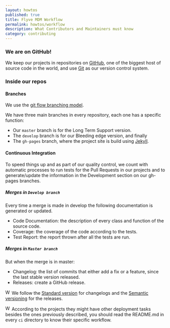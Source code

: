 ```yaml
---
layout: howtos
published: true
title: Flyve MDM Workflow
permalink: howtos/workflow
description: What Contributors and Maintainers must know
category: contributing
---
```


### We are on GitHub!

We keep our projects in repositories on [GitHub](https://github.com/flyve-mdm/), one of the biggest host of source code in the world, and use [Git](https://git-scm.com/) as our version control system.

### Inside our repos

#### Branches

We use the [git flow branching model](http://nvie.com/posts/a-successful-git-branching-model/).

We have three main branches in every repository, each one has a specific function:

* Our ```master``` branch is for the Long Term Support version.
* The ```develop``` branch is for our Bleeding edge version, and finally
* The ```gh-pages``` branch, where the project site is build using [Jekyll](https://jekyllrb.com/).

#### Continuous Integration

To speed things up and as part of our quality control, we count with automatic processes to run tests for the Pull Requests in our projects and to generate/update the information in the Development section on our gh-pages branches.

##### Merges in ```Develop branch```

Every time a merge is made in develop the following documentation is generated or updated.

* Code Documentation: the description of every class and function of the source code.
* Coverage: the coverage of the code according to the tests.
* Test Report: the report thrown after all the tests are run.

##### Merges in ```Master branch```

But when the merge is in master:

* Changelog: the list of commits that either add a fix or a feature, since the last stable version released.
* Releases: create a GitHub release.

<img src="{{ '/images/picto-warning.png' | absolute_url }}" alt="Watch out:" height="16px"> We follow the [Standard version](https://github.com/conventional-changelog/standard-version) for changelogs and the [Semantic versioning](https://semver.org/) for the releases.

<img src="{{ '/images/picto-warning.png' | absolute_url }}" alt="Watch out:" height="16px"> According to the projects they might have other deployment tasks besides the ones previously described, you should read the README.md in every ```ci``` directory to know their specific workflow.